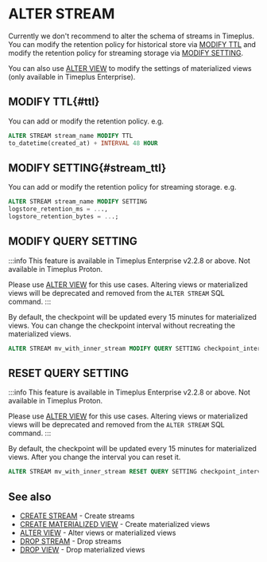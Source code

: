 # ALTER STREAM
Currently we don't recommend to alter the schema of streams in Timeplus. You can modify the retention policy for historical store via [MODIFY TTL](#ttl) and modify the retention policy for streaming storage via [MODIFY SETTING](#stream_ttl).

You can also use [ALTER VIEW](/sql-alter-view) to modify the settings of materialized views (only available in Timeplus Enterprise).

## MODIFY TTL{#ttl}
You can add or modify the retention policy. e.g.

```sql
ALTER STREAM stream_name MODIFY TTL
to_datetime(created_at) + INTERVAL 48 HOUR
```

## MODIFY SETTING{#stream_ttl}
You can add or modify the retention policy for streaming storage. e.g.

```sql
ALTER STREAM stream_name MODIFY SETTING
logstore_retention_ms = ...,
logstore_retention_bytes = ...;
```

## MODIFY QUERY SETTING

:::info
This feature is available in Timeplus Enterprise v2.2.8 or above. Not available in Timeplus Proton.

Please use [ALTER VIEW](/sql-alter-view) for this use cases. Altering views or materialized views will be deprecated and removed from the `ALTER STREAM` SQL command.
:::

By default, the checkpoint will be updated every 15 minutes for materialized views. You can change the checkpoint interval without recreating the materialized views.

```sql
ALTER STREAM mv_with_inner_stream MODIFY QUERY SETTING checkpoint_interval=600
```

## RESET QUERY SETTING

:::info
This feature is available in Timeplus Enterprise v2.2.8 or above. Not available in Timeplus Proton.

Please use [ALTER VIEW](/sql-alter-view) for this use cases. Altering views or materialized views will be deprecated and removed from the `ALTER STREAM` SQL command.
:::

By default, the checkpoint will be updated every 15 minutes for materialized views. After you change the interval you can reset it.

```sql
ALTER STREAM mv_with_inner_stream RESET QUERY SETTING checkpoint_interval
```

## See also
* [CREATE STREAM](/sql-create-stream) - Create streams
* [CREATE MATERIALIZED VIEW](/sql-create-materialized-view) - Create materialized views
* [ALTER VIEW](/sql-alter-view) - Alter views or materialized views
* [DROP STREAM](/sql-drop-stream) - Drop streams
* [DROP VIEW](/sql-drop-view) - Drop materialized views
